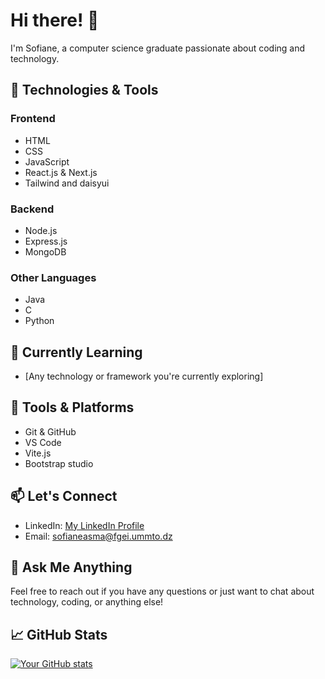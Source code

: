 # Hi there! 👋

I'm Sofiane, a computer science graduate passionate about coding and technology.

## 🚀 Technologies & Tools

### Frontend
- HTML
- CSS
- JavaScript
- React.js & Next.js
- Tailwind and daisyui

### Backend
- Node.js
- Express.js
- MongoDB

### Other Languages
- Java
- C
- Python

## 🌱 Currently Learning

- [Any technology or framework you're currently exploring]

## 🔧 Tools & Platforms

- Git & GitHub
- VS Code
- Vite.js
- Bootstrap studio

## 📫 Let's Connect

- LinkedIn: [My LinkedIn Profile](https://www.linkedin.com/in/sofiane-asma-4ab4ab2b4/)
- Email: sofianeasma@fgei.ummto.dz

## 💬 Ask Me Anything

Feel free to reach out if you have any questions or just want to chat about technology, coding, or anything else!

## 📈 GitHub Stats

[![Your GitHub stats](https://github-readme-stats.vercel.app/api?username=SOf1AN3&show_icons=true&theme=radical)](https://github.com/anuraghazra/github-readme-stats)

